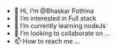 - 👋 Hi, I’m @Bhaskar Pothina
- 👀 I’m interested in Full stack
- 🌱 I’m currently learning nodeJs
- 💞️ I’m looking to collaborate on ...
- 📫 How to reach me ...

<!---
BhaskarTrigsy/BhaskarTrigsy is a ✨ special ✨ repository because its `README.md` (this file) appears on your GitHub profile.
You can click the Preview link to take a look at your changes.
--->
